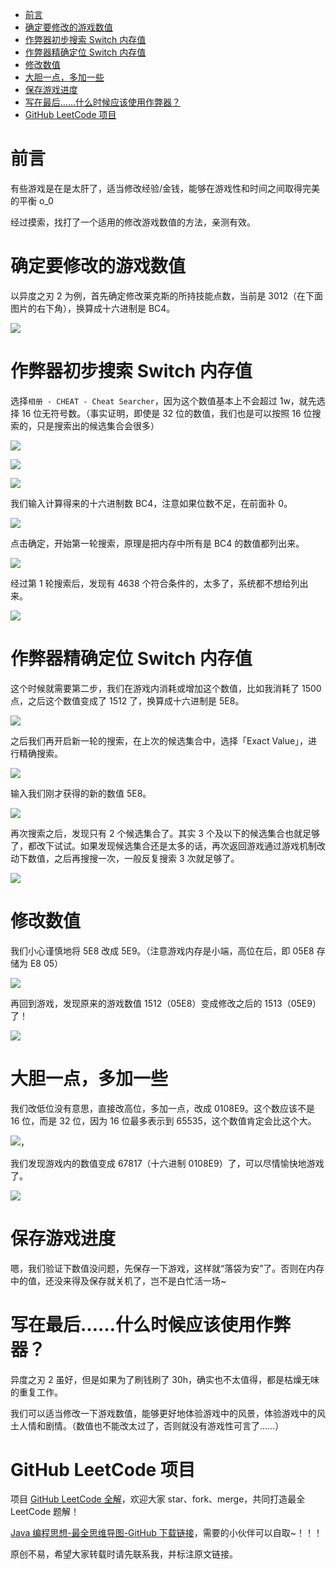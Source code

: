 - [前言](#前言)
- [确定要修改的游戏数值](#确定要修改的游戏数值)
- [作弊器初步搜索 Switch 内存值](#作弊器初步搜索-switch-内存值)
- [作弊器精确定位 Switch 内存值](#作弊器精确定位-switch-内存值)
- [修改数值](#修改数值)
- [大胆一点，多加一些](#大胆一点多加一些)
- [保存游戏进度](#保存游戏进度)
- [写在最后……什么时候应该使用作弊器？](#写在最后什么时候应该使用作弊器)
- [GitHub LeetCode 项目](#github-leetcode-项目)

# 前言

有些游戏是在是太肝了，适当修改经验/金钱，能够在游戏性和时间之间取得完美的平衡 o_0

经过摸索，找打了一个适用的修改游戏数值的方法，亲测有效。

# 确定要修改的游戏数值

以异度之刃 2 为例，首先确定修改莱克斯的所持技能点数，当前是 3012（在下面图片的右下角），换算成十六进制是 BC4。

![](https://i.loli.net/2021/08/09/E6MFg2YuXkoRJps.png?x-oss-process=style/yano)

# 作弊器初步搜索 Switch 内存值

选择`相册 - CHEAT - Cheat Searcher`，因为这个数值基本上不会超过 1w，就先选择 16 位无符号数。（事实证明，即使是 32 位的数值，我们也是可以按照 16 位搜索的，只是搜索出的候选集合会很多）

![](https://i.loli.net/2021/08/09/uF5YaML42np73VH.jpg?x-oss-process=style/yano)

![](https://i.loli.net/2021/08/09/hBXvgjpxHM1wCe3.jpg?x-oss-process=style/yano)

![](https://i.loli.net/2021/08/09/3zf17pCvGHiOMPK.jpg?x-oss-process=style/yano)

我们输入计算得来的十六进制数 BC4，注意如果位数不足，在前面补 0。

![](https://i.loli.net/2021/08/09/yngIKZJusq2EYeG.jpg?x-oss-process=style/yano)

点击确定，开始第一轮搜索，原理是把内存中所有是 BC4 的数值都列出来。

![](https://i.loli.net/2021/08/09/YCGW53cUinXs4Vo.jpg?x-oss-process=style/yano)

经过第 1 轮搜索后，发现有 4638 个符合条件的，太多了，系统都不想给列出来。

![](https://i.loli.net/2021/08/09/NvlsEejU2ZKOQSV.jpg?x-oss-process=style/yano)

# 作弊器精确定位 Switch 内存值

这个时候就需要第二步，我们在游戏内消耗或增加这个数值，比如我消耗了 1500 点，之后这个数值变成了 1512 了，换算成十六进制是 5E8。

![](https://i.loli.net/2021/08/09/igzryAPuOGanm8L.png?x-oss-process=style/yano)

之后我们再开启新一轮的搜索，在上次的候选集合中，选择「Exact Value」，进行精确搜索。

![](https://i.loli.net/2021/08/09/afBQ6xMr793GA8X.jpg?x-oss-process=style/yano)

输入我们刚才获得的新的数值 5E8。

![](https://i.loli.net/2021/08/09/CuzArg2RkvtXaqM.jpg?x-oss-process=style/yano)

再次搜索之后，发现只有 2 个候选集合了。其实 3 个及以下的候选集合也就足够了，都改下试试。如果发现候选集合还是太多的话，再次返回游戏通过游戏机制改动下数值，之后再搜搜一次，一般反复搜索 3 次就足够了。

![](https://i.loli.net/2021/08/09/ArcBibG3poSz1Ym.jpg?x-oss-process=style/yano)

# 修改数值

我们小心谨慎地将 5E8 改成 5E9。（注意游戏内存是小端，高位在后，即 05E8 存储为 E8 05）

![](https://i.loli.net/2021/08/09/M2VykoUFqBdEu8x.jpg?x-oss-process=style/yano)

再回到游戏，发现原来的游戏数值 1512（05E8）变成修改之后的 1513（05E9）了！

![](https://i.loli.net/2021/08/09/xLzIjmMbnhwRqTc.jpg?x-oss-process=style/yano)

# 大胆一点，多加一些

我们改低位没有意思，直接改高位，多加一点，改成 0108E9。这个数应该不是 16 位，而是 32 位，因为 16 位最多表示到 65535，这个数值肯定会比这个大。

![](https://i.loli.net/2021/08/09/HrjiUtsQ8hBDTa7.png?x-oss-process=style/yano)，

我们发现游戏内的数值变成 67817（十六进制 0108E9）了，可以尽情愉快地游戏了。

![](https://i.loli.net/2021/08/09/FTAgWIS3ZqnUz46.jpg?x-oss-process=style/yano)

# 保存游戏进度

嗯，我们验证下数值没问题，先保存一下游戏，这样就“落袋为安”了。否则在内存中的值，还没来得及保存就关机了，岂不是白忙活一场~

# 写在最后……什么时候应该使用作弊器？

异度之刃 2 虽好，但是如果为了刷钱刷了 30h，确实也不太值得，都是枯燥无味的重复工作。

我们可以适当修改一下游戏数值，能够更好地体验游戏中的风景，体验游戏中的风土人情和剧情。（数值也不能改太过了，否则就没有游戏性可言了……）

# GitHub LeetCode 项目

项目 [GitHub LeetCode 全解](https://github.com/LjyYano/LeetCode)，欢迎大家 star、fork、merge，共同打造最全 LeetCode 题解！

[Java 编程思想-最全思维导图-GitHub 下载链接](https://github.com/LjyYano/Thinking_in_Java_MindMapping)，需要的小伙伴可以自取~！！！

原创不易，希望大家转载时请先联系我，并标注原文链接。